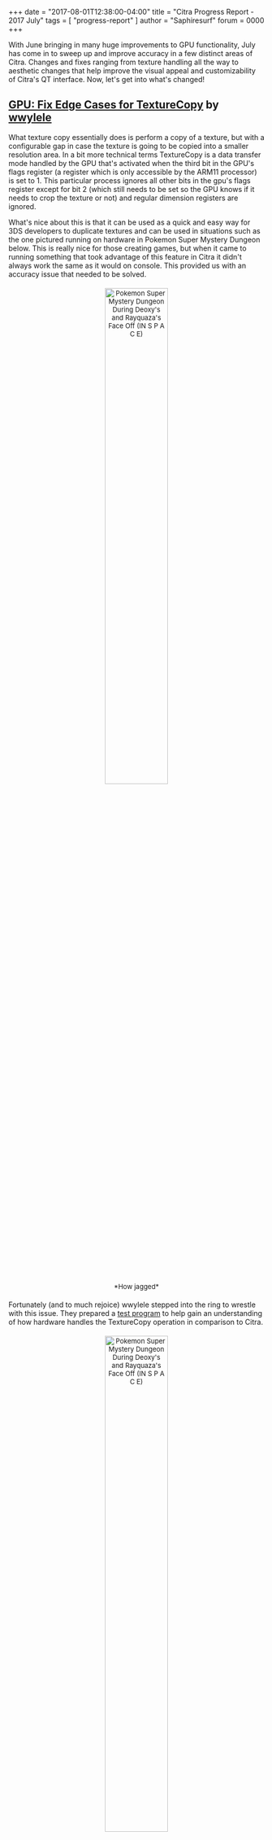 +++
date = "2017-08-01T12:38:00-04:00"
title = "Citra Progress Report - 2017 July"
tags = [ "progress-report" ]
author = "Saphiresurf"
forum = 0000
+++

With June bringing in many huge improvements to GPU functionality, July has come in to sweep up and improve accuracy in a few distinct areas of Citra. Changes and fixes ranging from texture handling all the way to aesthetic changes that help improve the visual appeal and customizability of Citra's QT interface. Now, let's get into what's changed!
<br />

## [GPU: Fix Edge Cases for TextureCopy](https://github.com/citra-emu/citra/pull/2809) by [wwylele](https://github.com/wwylele)

What texture copy essentially does is perform a copy of a texture, but with a configurable gap in case the texture is going to be copied into a smaller resolution area. In a bit more technical terms TextureCopy is a data transfer mode handled by the GPU that's activated when the third bit in the GPU's flags register (a register which is only accessible by the ARM11 processor) is set to 1. This particular process ignores all other bits in the gpu's flags register except for bit 2 (which still needs to be set so the GPU knows if it needs to crop the texture or not) and regular dimension registers are ignored.

What's nice about this is that it can be used as a quick and easy way for 3DS developers to duplicate textures and can be used in situations such as the one pictured running on hardware in Pokemon Super Mystery Dungeon below. This is really nice for those creating games, but when it came to running something that took advantage of this feature in Citra it didn't always work the same as it would on console. This provided us with an accuracy issue that needed to be solved.

<p style="text-align: center; font-size: small; padding: 1%">
<img style="padding: 0% 0% 1% 0%" height="50%" width="50%" alt="Pokemon Super Mystery Dungeon During Deoxy's and Rayquaza's Face Off (IN S P A C E)" src="/images/entry/citra-progress-report-2017-july/texturecopy-before.png" />
<br />
<!--
title_id = 0004000000174600
commit_hash = a40e60c4bc7ab9c559ad6e3f1769b1128d68c8d5
-->
*How jagged*
</p>

Fortunately (and to much rejoice) wwylele stepped into the ring to wrestle with this issue. They prepared a [test program](https://github.com/wwylele/ctrhwtest/tree/master/texture-copy-test) to help gain an understanding of how hardware handles the TextureCopy operation in comparison to Citra.

<p style="text-align: center; font-size: small; padding: 1%">
<img style="padding: 0% 0% 1% 0%" height="50%" width="50%" alt="Pokemon Super Mystery Dungeon During Deoxy's and Rayquaza's Face Off (IN S P A C E)" src="/images/entry/citra-progress-report-2017-july/texturecopy-after.png" />
<br />
<!--
title_id = 0004000000174600
commit_hash = 57438cf51f3bdae71a694d2ebe96ad563968781c
-->
*Now we get an accurate portrayal of deoxys having a hard time*
</p>


## [Citra-QT: UI Themes](https://github.com/citra-emu/citra/pull/2804) by [Kloen](https://github.com/kloen)

Kloen has put the time and work into Citra's Qt frontent to make it themable! Now users can rejoice in the sweet sweet glory of a dark mode alternate and custom coloring schemes!

<p style="text-align: center; font-size: small; padding: 1%">
<img style="padding: 0% 0% 1% 0%" height="75%" width="75%" alt="Comparison of Dark Theme and Light Theme" src="/images/entry/citra-progress-report-2017-july/theme-comparison.png" />
<br />
<!--
commit_hash = 081304eca57913cd2cc67f35b9b49a87a6f0b2c2
-->
CHOOSE YOUR CHARACTER
</p>

## [Load Shared Font From System Archive](https://github.com/citra-emu/citra/pull/2784) by [wwylele](https://github.com/wwylele)

**This does not elimate the need for dumping a shared font from a legitimate system.**

This in itself isn't an extremely visible or perceivable change from a user perspective, but it is something that helps us take another stride towards accurately recreating the way the 3DS actually operates. All system data is now uniformly stored in the system archive now that the system font can be included with it. Although, Citra does still fall back to the now deprecated shared_font.bin file that was being dumped before for compatibility's sake. ``3dsutil`` has been updated to be able to dump everything as a system archive so that Citra may be able to work with it in a way that's more accurate to the actual hardware!

## To Contributors

Thank you to [everyone who's contributed](https://github.com/citra-emu/citra/graphs/contributors?from=2017-07-10&to=2017-08-10&type=c) for months before, beyond, and during July for all of the work that you've put into Citra. Without all of you the project would not have shown the progress that it has in the past year and with you all I don't think it's showing any sign of slowing down!
